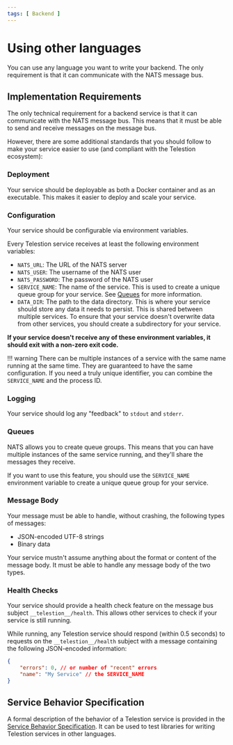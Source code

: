```yaml
---
tags: [ Backend ]
---
```


# Using other languages

You can use any language you want to write your backend. The only requirement is that it can communicate with the NATS message bus.

## Implementation Requirements

The only technical requirement for a backend service is that it can communicate with the NATS message bus. This means that it must be able to send and receive messages on the message bus.

However, there are some additional standards that you should follow to make your service easier to use (and compliant with the Telestion ecosystem):

### Deployment

Your service should be deployable as both a Docker container and as an executable. This makes it easier to deploy and scale your service.

### Configuration

Your service should be configurable via environment variables.

Every Telestion service receives at least the following environment variables:

* `NATS_URL`: The URL of the NATS server
* `NATS_USER`: The username of the NATS user
* `NATS_PASSWORD`: The password of the NATS user
* `SERVICE_NAME`: The name of the service. This is used to create a unique queue group for your service. See [Queues](#queues) for more information.
* `DATA_DIR`: The path to the data directory. This is where your service should store any data it needs to persist. This is shared between multiple services. To ensure that your service doesn't overwrite data from other services, you should create a subdirectory for your service.

**If your service doesn't receive any of these environment variables, it should exit with a non-zero exit code.**

!!! warning
	There can be multiple instances of a service with the same name running at the same time. They are guaranteed to have the same configuration. If you need a truly unique identifier, you can combine the `SERVICE_NAME` and the process ID.

### Logging

Your service should log any "feedback" to `stdout` and `stderr`.

### Queues

NATS allows you to create queue groups. This means that you can have multiple instances of the same service running, and they'll share the messages they receive.

If you want to use this feature, you should use the `SERVICE_NAME` environment variable to create a unique queue group for your service.

### Message Body

Your message must be able to handle, without crashing, the following types of messages:

* JSON-encoded UTF-8 strings
* Binary data

Your service mustn't assume anything about the format or content of the message body. It must be able to handle any message body of the two types.

### Health Checks

Your service should provide a health check feature on the message bus subject `__telestion__/health`. This allows other services to check if your service is still running.

While running, any Telestion service should respond (within 0.5 seconds) to requests on the `__telestion__/health` subject with a message containing the following JSON-encoded information:

```json
{
	"errors": 0, // or number of "recent" errors
	"name": "My Service" // the SERVICE_NAME
}
```

## Service Behavior Specification

A formal description of the behavior of a Telestion service is provided in the [Service Behavior Specification](service-behavior/README.md). It can be used to test libraries for writing Telestion services in other languages.
